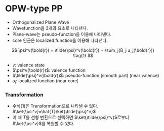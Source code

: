 # OPW-type PP
* Orthogonalized Plane Wave
* Wavefunction을 2개의 요소로 나타낸다.
* Plane-wave는 pseudo-function을 이용해 나타낸다.
* core 인근은 localized function을 이용해 나타낸다.

$$
\psi^v(\bold{r}) = \tilde{\psi}^v(\bold{r}) + \sum_j{B_j u_j(\bold{r})}
\tag{1}
$$
* $v$: valence state
* $\psi^v(\bold{r})$: valence function
* $\tilde{\psi}^v(\bold{r})$: pseudo-function (smooth part) (near valence)
* $u_j$: localized function (near core)

### Transformation
* 수식(1)은 Transformation으로 나타낼 수 있다. \
  $\ket{\psi^v}=\hat{T}\ket{\tilde{\psi}^v}$
* 이 때 $\hat{T}$를 선형 변환으로 선택하면 $\ket{\tilde{\psi}^v}$로부터 $\ket{\psi^v}$를 복원할 수 있다.
